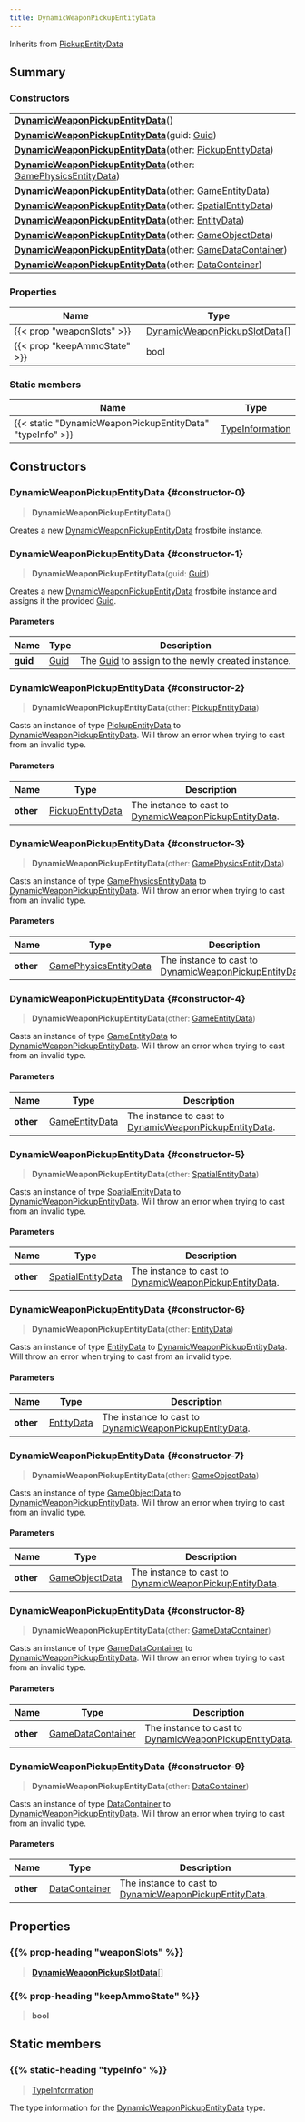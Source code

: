 ```yaml
---
title: DynamicWeaponPickupEntityData
---
```


Inherits from 
[PickupEntityData](/vext/ref/fb/pickupentitydata)

## Summary
### Constructors
| |
| ----------- |
| **[DynamicWeaponPickupEntityData](#constructor-0)**() |
| **[DynamicWeaponPickupEntityData](#constructor-1)**(guid: [Guid](/vext/ref/shared/class/guid)) |
| **[DynamicWeaponPickupEntityData](#constructor-2)**(other: [PickupEntityData](/vext/ref/fb/pickupentitydata)) |
| **[DynamicWeaponPickupEntityData](#constructor-3)**(other: [GamePhysicsEntityData](/vext/ref/fb/gamephysicsentitydata)) |
| **[DynamicWeaponPickupEntityData](#constructor-4)**(other: [GameEntityData](/vext/ref/fb/gameentitydata)) |
| **[DynamicWeaponPickupEntityData](#constructor-5)**(other: [SpatialEntityData](/vext/ref/fb/spatialentitydata)) |
| **[DynamicWeaponPickupEntityData](#constructor-6)**(other: [EntityData](/vext/ref/fb/entitydata)) |
| **[DynamicWeaponPickupEntityData](#constructor-7)**(other: [GameObjectData](/vext/ref/fb/gameobjectdata)) |
| **[DynamicWeaponPickupEntityData](#constructor-8)**(other: [GameDataContainer](/vext/ref/fb/gamedatacontainer)) |
| **[DynamicWeaponPickupEntityData](#constructor-9)**(other: [DataContainer](/vext/ref/shared/class/datacontainer)) |

### Properties
| Name | Type |
| ---- | ---- |
| {{< prop "weaponSlots" >}} | [DynamicWeaponPickupSlotData](/vext/ref/fb/dynamicweaponpickupslotdata)[] |
| {{< prop "keepAmmoState" >}} | bool |

### Static members
| Name | Type |
| ---- | ---- |
| {{< static "DynamicWeaponPickupEntityData" "typeInfo" >}} | [TypeInformation](/vext/ref/shared/class/typeinformation) |

## Constructors
### DynamicWeaponPickupEntityData {#constructor-0}
> **DynamicWeaponPickupEntityData**()

Creates a new [DynamicWeaponPickupEntityData](/vext/ref/fb/dynamicweaponpickupentitydata) frostbite instance.

### DynamicWeaponPickupEntityData {#constructor-1}
> **DynamicWeaponPickupEntityData**(guid: [Guid](/vext/ref/shared/class/guid))

Creates a new [DynamicWeaponPickupEntityData](/vext/ref/fb/dynamicweaponpickupentitydata) frostbite instance and assigns it the provided [Guid](/vext/ref/shared/class/guid).

#### Parameters
| Name | Type | Description |
| ---- | ---- | ----------- |
| **guid** | [Guid](/vext/ref/shared/class/guid) | The [Guid](/vext/ref/shared/class/guid) to assign to the newly created instance. |

### DynamicWeaponPickupEntityData {#constructor-2}
> **DynamicWeaponPickupEntityData**(other: [PickupEntityData](/vext/ref/fb/pickupentitydata))

Casts an instance of type [PickupEntityData](/vext/ref/fb/pickupentitydata) to [DynamicWeaponPickupEntityData](/vext/ref/fb/dynamicweaponpickupentitydata). Will throw an error when trying to cast from an invalid type.

#### Parameters
| Name | Type | Description |
| ---- | ---- | ----------- |
| **other** | [PickupEntityData](/vext/ref/fb/pickupentitydata) | The instance to cast to [DynamicWeaponPickupEntityData](/vext/ref/fb/dynamicweaponpickupentitydata). |

### DynamicWeaponPickupEntityData {#constructor-3}
> **DynamicWeaponPickupEntityData**(other: [GamePhysicsEntityData](/vext/ref/fb/gamephysicsentitydata))

Casts an instance of type [GamePhysicsEntityData](/vext/ref/fb/gamephysicsentitydata) to [DynamicWeaponPickupEntityData](/vext/ref/fb/dynamicweaponpickupentitydata). Will throw an error when trying to cast from an invalid type.

#### Parameters
| Name | Type | Description |
| ---- | ---- | ----------- |
| **other** | [GamePhysicsEntityData](/vext/ref/fb/gamephysicsentitydata) | The instance to cast to [DynamicWeaponPickupEntityData](/vext/ref/fb/dynamicweaponpickupentitydata). |

### DynamicWeaponPickupEntityData {#constructor-4}
> **DynamicWeaponPickupEntityData**(other: [GameEntityData](/vext/ref/fb/gameentitydata))

Casts an instance of type [GameEntityData](/vext/ref/fb/gameentitydata) to [DynamicWeaponPickupEntityData](/vext/ref/fb/dynamicweaponpickupentitydata). Will throw an error when trying to cast from an invalid type.

#### Parameters
| Name | Type | Description |
| ---- | ---- | ----------- |
| **other** | [GameEntityData](/vext/ref/fb/gameentitydata) | The instance to cast to [DynamicWeaponPickupEntityData](/vext/ref/fb/dynamicweaponpickupentitydata). |

### DynamicWeaponPickupEntityData {#constructor-5}
> **DynamicWeaponPickupEntityData**(other: [SpatialEntityData](/vext/ref/fb/spatialentitydata))

Casts an instance of type [SpatialEntityData](/vext/ref/fb/spatialentitydata) to [DynamicWeaponPickupEntityData](/vext/ref/fb/dynamicweaponpickupentitydata). Will throw an error when trying to cast from an invalid type.

#### Parameters
| Name | Type | Description |
| ---- | ---- | ----------- |
| **other** | [SpatialEntityData](/vext/ref/fb/spatialentitydata) | The instance to cast to [DynamicWeaponPickupEntityData](/vext/ref/fb/dynamicweaponpickupentitydata). |

### DynamicWeaponPickupEntityData {#constructor-6}
> **DynamicWeaponPickupEntityData**(other: [EntityData](/vext/ref/fb/entitydata))

Casts an instance of type [EntityData](/vext/ref/fb/entitydata) to [DynamicWeaponPickupEntityData](/vext/ref/fb/dynamicweaponpickupentitydata). Will throw an error when trying to cast from an invalid type.

#### Parameters
| Name | Type | Description |
| ---- | ---- | ----------- |
| **other** | [EntityData](/vext/ref/fb/entitydata) | The instance to cast to [DynamicWeaponPickupEntityData](/vext/ref/fb/dynamicweaponpickupentitydata). |

### DynamicWeaponPickupEntityData {#constructor-7}
> **DynamicWeaponPickupEntityData**(other: [GameObjectData](/vext/ref/fb/gameobjectdata))

Casts an instance of type [GameObjectData](/vext/ref/fb/gameobjectdata) to [DynamicWeaponPickupEntityData](/vext/ref/fb/dynamicweaponpickupentitydata). Will throw an error when trying to cast from an invalid type.

#### Parameters
| Name | Type | Description |
| ---- | ---- | ----------- |
| **other** | [GameObjectData](/vext/ref/fb/gameobjectdata) | The instance to cast to [DynamicWeaponPickupEntityData](/vext/ref/fb/dynamicweaponpickupentitydata). |

### DynamicWeaponPickupEntityData {#constructor-8}
> **DynamicWeaponPickupEntityData**(other: [GameDataContainer](/vext/ref/fb/gamedatacontainer))

Casts an instance of type [GameDataContainer](/vext/ref/fb/gamedatacontainer) to [DynamicWeaponPickupEntityData](/vext/ref/fb/dynamicweaponpickupentitydata). Will throw an error when trying to cast from an invalid type.

#### Parameters
| Name | Type | Description |
| ---- | ---- | ----------- |
| **other** | [GameDataContainer](/vext/ref/fb/gamedatacontainer) | The instance to cast to [DynamicWeaponPickupEntityData](/vext/ref/fb/dynamicweaponpickupentitydata). |

### DynamicWeaponPickupEntityData {#constructor-9}
> **DynamicWeaponPickupEntityData**(other: [DataContainer](/vext/ref/shared/class/datacontainer))

Casts an instance of type [DataContainer](/vext/ref/shared/class/datacontainer) to [DynamicWeaponPickupEntityData](/vext/ref/fb/dynamicweaponpickupentitydata). Will throw an error when trying to cast from an invalid type.

#### Parameters
| Name | Type | Description |
| ---- | ---- | ----------- |
| **other** | [DataContainer](/vext/ref/shared/class/datacontainer) | The instance to cast to [DynamicWeaponPickupEntityData](/vext/ref/fb/dynamicweaponpickupentitydata). |

## Properties
### {{% prop-heading "weaponSlots" %}}
> **[DynamicWeaponPickupSlotData](/vext/ref/fb/dynamicweaponpickupslotdata)**[]

### {{% prop-heading "keepAmmoState" %}}
> **bool**

## Static members
### {{% static-heading "typeInfo" %}}
> [TypeInformation](/vext/ref/shared/class/typeinformation)

The type information for the [DynamicWeaponPickupEntityData](/vext/ref/fb/dynamicweaponpickupentitydata) type.

